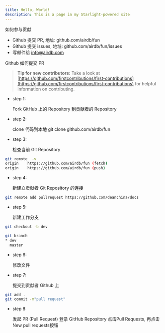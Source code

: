 ```yaml
---
title: Hello, World!
description: This is a page in my Starlight-powered site
---
```


如何参与贡献

- Github 提交 PR, 地址: github.com/airdb/fun
- Github 提交 issues, 地址: github.com/airdb/fun/issues
- 写邮件给 <info@airdb.com>

Github 如何提交 PR

> **Tip for new contributors:**
> Take a look at [https://github.com/firstcontributions/first-contributions](https://github.com/firstcontributions/first-contributions) for helpful information on contributing.

- step 1:

  Fork GitHub 上的 Repository 到贡献者的 Repository

- step 2:

  clone 代码到本地 git clone github.com/airdb/fun

- step 3:

  检查当前 Git Repository

```bash
git remote  -v
origin    https://github.com/airdb/fun (fetch)
origin    https://github.com/airdb/fun (push)
```

- step 4:

  新建立贡献者 Git Repository 的连接

```bash
git remote add pullrequest https://github.com/deanchina/docs
```

- step 5:

  新建工作分支

```bash
git checkout -b dev

git branch
* dev
  master
```

- step 6:

  修改文件

- step 7:

  提交到贡献者 Github 上

```bash
git add .
git commit -m"pull request"
```

- step 8

  发起 PR (Pull Request)
  登录 GitHub Repository 点击Pull Requests, 再点击New pull requests按钮
